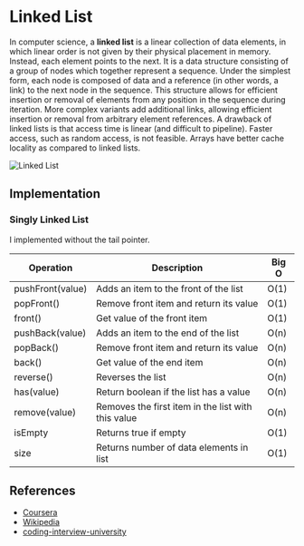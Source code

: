 # Linked List

In computer science, a **linked list** is a linear collection of data elements, in which linear order is not given by their physical placement in memory. Instead, each element points to the next. It is a data structure consisting of a group of nodes which together represent a sequence. Under the simplest form, each node is composed of data and a reference (in other words, a link) to the next node in the sequence. This structure allows for efficient insertion or removal of elements from any position in the sequence during iteration. More complex variants add additional links, allowing efficient insertion or removal from arbitrary element references. A drawback of linked lists is that access time is linear (and difficult to pipeline). Faster access, such as random access, is not feasible. Arrays have better cache locality as compared to linked lists.

![Linked List](https://upload.wikimedia.org/wikipedia/commons/6/6d/Singly-linked-list.svg)

## Implementation

### Singly Linked List

I implemented without the tail pointer.

| Operation        | Description                                        | Big O |
| ---------------- | -------------------------------------------------- | ----- |
| pushFront(value) | Adds an item to the front of the list              | O(1)  |
| popFront()       | Remove front item and return its value             | O(1)  |
| front()          | Get value of the front item                        | O(1)  |
| pushBack(value)  | Adds an item to the end of the list                | O(n)  |
| popBack()        | Remove front item and return its value             | O(n)  |
| back()           | Get value of the end item                          | O(n)  |
| reverse()        | Reverses the list                                  | O(n)  |
| has(value)       | Return boolean if the list has a value             | O(n)  |
| remove(value)    | Removes the first item in the list with this value | O(n)  |
| isEmpty          | Returns true if empty                              | O(1)  |
| size             | Returns number of data elements in list            | O(1)  |

## References

- [Coursera][1]
- [Wikipedia][2]
- [coding-interview-university][3]

[1]: https://www.coursera.org/lecture/data-structures/singly-linked-lists-kHhgK
[2]: https://en.wikipedia.org/wiki/Linked_list
[3]: https://github.com/jwasham/coding-interview-university#linked-lists
